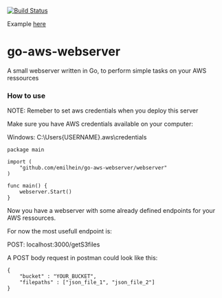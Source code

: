 [![Build Status](https://travis-ci.org/emilhein/go-aws-webserver.svg?branch=master)](https://travis-ci.org/emilhein/go-aws-webserver)


Example [here](https://github.com/emilhein/go-heroku-server)
# go-aws-webserver

A small webserver written in Go, to perform simple tasks on your AWS ressources

### How to use

NOTE: Remeber to set aws credentials when you deploy this server

Make sure you have AWS credentials available on your computer:

Windows: C:\Users\{USERNAME}\.aws\credentials

```
package main

import (
	"github.com/emilhein/go-aws-webserver/webserver"
)

func main() {
	webserver.Start()
}

```

Now you have a webserver with some already defined endpoints for your AWS ressources.

For now the most usefull endpoint is:

POST: localhost:3000/getS3files

A POST body request in postman could look like this:

```
{
	"bucket" : "YOUR_BUCKET",
	"filepaths" : ["json_file_1", "json_file_2"]
}

```
